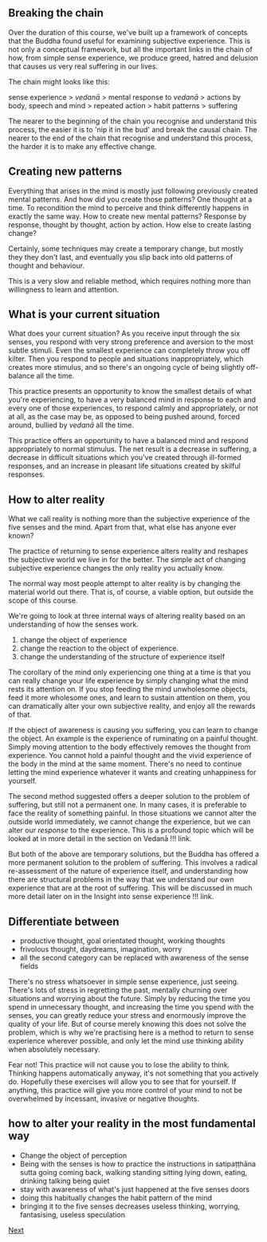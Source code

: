 ## Breaking the chain
Over the duration of this course, we've built up a framework of concepts that the Buddha found useful for examining subjective experience. This is not only a conceptual framework, but all the important links in the chain of how, from simple sense experience, we produce greed, hatred and delusion that causes us very real suffering in our lives.

The chain might looks like this:

sense experience > *vedanā* > mental response to *vedanā* > actions by body, speech and mind > repeated action > habit patterns > suffering

The nearer to the beginning of the chain you recognise and understand this process, the easier it is to 'nip it in the bud' and break the causal chain. The nearer to the end of the chain that recognise and understand this process, the harder it is to make any effective change.

## Creating new patterns
Everything that arises in the mind is mostly just following previously created mental patterns. And how did you create those patterns? One thought at a time. To recondition the mind to perceive and think differently happens in exactly the same way. How to create new mental patterns? Response by response, thought by thought, action by action. How else to create lasting change?

Certainly, some techniques may create a temporary change, but mostly they they don't last, and eventually you slip back into old patterns of thought and behaviour.

This is a very slow and reliable method, which requires nothing more than willingness to learn and attention.

## What is your current situation
What does your current situation? As you receive input through the six senses, you respond with very strong preference and aversion to the most subtle stimuli. Even the smallest experience can completely throw you off kilter. Then you respond to people and situations inappropriately, which creates more stimulus, and so there's an ongoing cycle of being slightly off-balance all the time.

This practice presents an opportunity to know the smallest details of what you're experiencing, to have a very balanced mind in response to each and every one of those experiences, to respond calmly and appropriately, or not at all, as the case may be, as opposed to being pushed around, forced around, bullied by *vedanā* all the time.

This practice offers an opportunity to have a balanced mind and respond appropriately to normal stimulus. The net result is a decrease in suffering, a decrease in difficult situations which you've created through ill-formed responses, and an increase in pleasant life situations created by skilful responses.

## How to alter reality
What we call reality is nothing more than the subjective experience of the five senses and the mind. Apart from that, what else has anyone ever known?

The practice of returning to sense experience alters reality and reshapes the subjective world we live in for the better. The simple act of changing subjective experience changes the only reality you actually know.


The normal way most people attempt to alter reality is by changing the material world out there. That is, of course, a viable option, but outside the scope of this course.

We're going to look at three internal ways of altering reality based on an understanding of how the senses work.

1. change the object of experience
2. change the reaction to the object of experience.
3. change the understanding of the structure of experience itself 

The corollary of the mind only experiencing one thing at a time is that you can really change your life experience by simply changing what the mind rests its attention on. If you stop feeding the mind unwholesome objects, feed it more wholesome ones, and learn to sustain attention on them, you can dramatically alter your own subjective reality, and enjoy all the rewards of that.

If the object of awareness is causing you suffering, you can learn to change the object. An example is the experience of ruminating on a painful thought. Simply moving attention to the body effectively removes the thought from experience. You cannot hold a painful thought and the vivid experience of the body in the mind at the same moment. There's no need to continue letting the mind experience whatever it wants and creating unhappiness for yourself.

The second method suggested offers a deeper solution to the problem of suffering, but still not a permanent one. In many cases, it is preferable to face the reality of something painful. In those situations we cannot alter the outside world immediately, we cannot change the experience, but we can alter our *response* to the experience. This is a profound topic which will be looked at in more detail in the section on Vedanā !!! link.

But both of the above are temporary solutions, but the Buddha has offered a more permanent solution to the problem of suffering. This involves a radical re-assessment of the nature of experience itself, and understanding how there are structural problems in the way that we understand our own experience that are at the root of suffering. This will be discussed in much more detail later on in the Insight into sense experience !!! link.

## Differentiate between 
- productive thought, goal orientated thought, working thoughts
- frivolous thought, daydreams, imagination, worry 
- all the second category can be replaced with awareness of the sense fields

There's no stress whatsoever in simple sense experience, just seeing. There's lots of stress in regretting the past, mentally churning over situations and worrying about the future. Simply by reducing the time you spend in unnecessary thought, and increasing the time you spend with the senses, you can greatly reduce your stress and enormously improve the quality of your life. But of course merely knowing this does not solve the problem, which is why we're practising here is a method to return to sense experience wherever possible, and only let the mind use thinking ability when absolutely necessary.

Fear not! This practice will not cause you to lose the ability to think. Thinking happens automatically anyway, it's not something that you actively do. Hopefully these exercises will allow you to see that for yourself. If anything, this practice will give you more control of your mind to not be overwhelmed by incessant, invasive or negative thoughts.

## how to alter your reality in the most fundamental way
- Change the object of perception 
- Being with the senses is how to practice the instructions in satipaṭṭhāna sutta going coming back, walking standing sitting lying down, eating, drinking talking being quiet 
- stay with awareness of what's just happened at the five senses doors
- doing this habitually changes the habit pattern of the mind
- bringing it to the five senses decreases useless thinking, worrying, fantasising, useless speculation



<a href="0. Introduction.html">Next</a>


